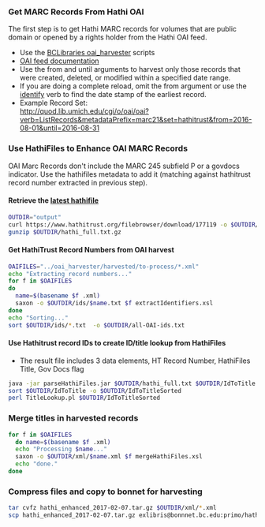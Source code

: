 ### Get MARC Records From Hathi OAI

The first step is to get Hathi MARC records for volumes that are public domain or opened by a rights holder from the Hathi OAI feed.

- Use the [BCLibraries oai_harvester](https://github.com/BCLibraries/oai_harvester) scripts
- [OAI feed documentation](https://www.hathitrust.org/data)
- Use the from and until arguments to harvest only those records that were created, deleted, or modified within a specified date range. 
- If you are doing a complete reload, omit the from argument or use the [identify](http://quod.lib.umich.edu/cgi/o/oai/oai?verb=Identify) verb to find the date stamp of the earliest record.
- Example Record Set:  
http://quod.lib.umich.edu/cgi/o/oai/oai?verb=ListRecords&metadataPrefix=marc21&set=hathitrust&from=2016-08-01&until=2016-08-31

### Use HathiFiles to Enhance OAI MARC Records

OAI Marc Records don't include the MARC 245 subfield P or a govdocs indicator. Use the hathifiles metadata to add it (matching against hathitrust record number extracted in previous step).

#### Retrieve the [latest hathifile](https://www.hathitrust.org/hathifiles)

```sh
OUTDIR="output"
curl https://www.hathitrust.org/filebrowser/download/177119 -o $OUTDIR/hathi_full.txt.gz
gunzip $OUTDIR/hathi_full.txt.gz
```

#### Get HathiTrust Record Numbers from OAI harvest

```sh
OAIFILES="../oai_harvester/harvested/to-process/*.xml"
echo "Extracting record numbers..."
for f in $OAIFILES
do
  name=$(basename $f .xml)
  saxon -o $OUTDIR/ids/$name.txt $f extractIdentifiers.xsl
done
echo "Sorting..."
sort $OUTDIR/ids/*.txt  -o $OUTDIR/all-OAI-ids.txt
```
#### Use Hathitrust record IDs to create ID/title lookup from HathiFiles

- The result file includes 3 data elements, HT Record Number, HathiFiles Title, Gov Docs flag

```sh
java -jar parseHathiFiles.jar $OUTDIR/hathi_full.txt $OUTDIR/IdToTitle $OUTDIR/all-OAI-ids.txt
sort $OUTDIR/IdToTitle -o $OUTDIR/IdToTitleSorted
perl TitleLookup.pl $OUTDIR/IdToTitleSorted
```

### Merge titles in harvested records
```sh
for f in $OAIFILES
  do name=$(basename $f .xml)
  echo "Processing $name..."
  saxon -o $OUTDIR/xml/$name.xml $f mergeHathiFiles.xsl
  echo "done."
done
```

### Compress files and copy to bonnet for harvesting
```sh
tar cvfz hathi_enhanced_2017-02-07.tar.gz $OUTDIR/xml/*.xml
scp hathi_enhanced_2017-02-07.tar.gz exlibris@bonnnet.bc.edu:primo/hathitrust/
```
